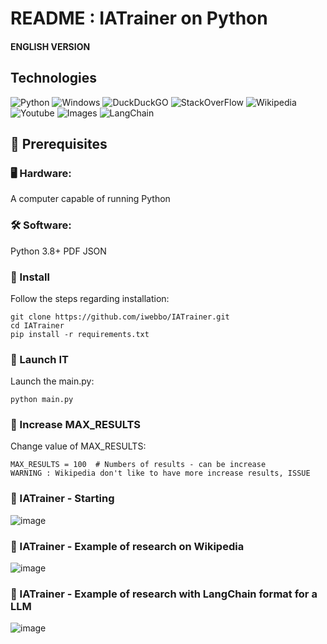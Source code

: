 # README : IATrainer on Python

#### ENGLISH VERSION 

## Technologies 

![Python](https://img.shields.io/badge/Python-3776AB?style=for-the-badge&logo=python&logoColor=white) ![Windows](https://img.shields.io/badge/Windows-0078D6?style=for-the-badge&logo=windows&logoColor=white) ![DuckDuckGO](https://img.shields.io/badge/DuckDuckGO-FCC624?style=for-the-badge&logo=DuckDuckGO&logoColor=black)
![StackOverFlow](https://img.shields.io/badge/StackOverFlow-3776AB?style=for-the-badge&logo=StackOverFlow&logoColor=white) ![Wikipedia](https://img.shields.io/badge/Wikipedia-3776AB?style=for-the-badge&logo=Wikipedia&logoColor=white) ![Youtube](https://img.shields.io/badge/Youtube-3776AB?style=for-the-badge&logo=Youtube&logoColor=white) ![Images](https://img.shields.io/badge/Images-3776AB?style=for-the-badge&logo=Images&logoColor=white) ![LangChain](https://img.shields.io/badge/LangChain-3776AB?style=for-the-badge&logo=LangChain&logoColor=white)

## 📌 Prerequisites
### 🖥 Hardware:

A computer capable of running Python

### 🛠 Software:

Python 3.8+
PDF
JSON

### 🔧 Install

Follow the steps regarding installation:
```
git clone https://github.com/iwebbo/IATrainer.git
cd IATrainer
pip install -r requirements.txt

```

### 🔧 Launch IT

Launch the main.py:
```
python main.py

```

### 🔧 Increase MAX_RESULTS

Change value of MAX_RESULTS:
```
MAX_RESULTS = 100  # Numbers of results - can be increase
WARNING : Wikipedia don't like to have more increase results, ISSUE

```

### 🔧 IATrainer - Starting
![image](https://github.com/user-attachments/assets/6ede9615-723d-4476-876b-dc6804c73ce4)

### 🔧 IATrainer - Example of research on Wikipedia 
![image](https://github.com/user-attachments/assets/dea499a3-4ccb-4593-98e6-70ce6ea3d0e8)

### 🔧 IATrainer - Example of research with LangChain format for a LLM
![image](https://github.com/user-attachments/assets/18180e43-028c-41ad-95c3-5b890d3e3fc5)



